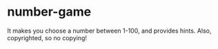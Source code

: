 # number-game
It makes you choose a number between 1-100, and provides hints. Also, copyrighted, so no copying!
